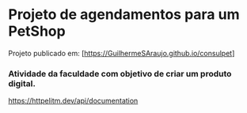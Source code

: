 # Projeto de agendamentos para um PetShop

Projeto publicado em: [https://GuilhermeSAraujo.github.io/consulpet]

### Atividade da faculdade com objetivo de criar um produto digital.

https://httpelitm.dev/api/documentation
